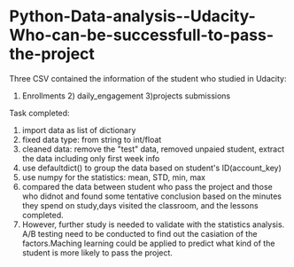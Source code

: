 # Python-Data-analysis--Udacity-Who-can-be-successfull-to-pass-the-project

Three CSV contained the information of the student who studied in Udacity:
1) Enrollments 2) daily_engagement 3)projects submissions

Task completed:
1) import data as list of dictionary
2) fixed data type: from string to int/float
3) cleaned data: remove the "test" data, removed unpaied student, extract the data including only first week info
4) use defaultdict() to group the data based on student's ID(account_key)
5) use numpy for the statistics: mean, STD, min, max
6) compared the data between student who pass the project and those who didnot and found some tentative conclusion based on the minutes they spend on study,days visited the classroom, and the lessons completed.
7) However, further study is needed to validate with the statistics analysis. A/B testing need to be conducted to find out the casiation of the factors.Maching learning could be applied to predict what kind of the student is more likely to pass the project.
